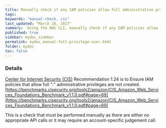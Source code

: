 ```yaml
---
title: Manually check if any IAM policies allow full administrative privileges on the account
tags:
keywords: "manual-check, cis"
last_updated: “March 28, 2017"
summary:  Using the AWS CLI, manually check if any IAM policies allow full administrative privileges on the account
published: true
sidebar: mydoc_sidebar
permalink: mydoc_manual-full-privilege-user.html
folder: mydoc
toc: false
---
```


### Details  
[Center for Internet Security (CIS)](https://www.cisecurity.org/) Recommendation 1.24 is to Ensure IAM policies that allow full "*:*" administrative privileges are not created. [https://benchmarks.cisecurity.org/tools2/amazon/CIS_Amazon_Web_Services_Foundations_Benchmark_v1.1.0.pdf#page=69](https://benchmarks.cisecurity.org/tools2/amazon/CIS_Amazon_Web_Services_Foundations_Benchmark_v1.1.0.pdf#page=69) 

This is a check that must be performed manually as there are either no appropriate API calls or it may require an account-specific judgement call.
